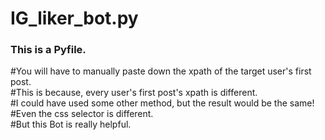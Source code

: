 # IG_liker_bot.py

### This is a Pyfile.
#You will have to manually paste down the xpath of the target user's first post.           
#This is because, every user's first post's xpath is different.                
#I could have used some other method, but the result would be the same!                   
#Even the css selector is different.                 
#But this Bot is really helpful.
